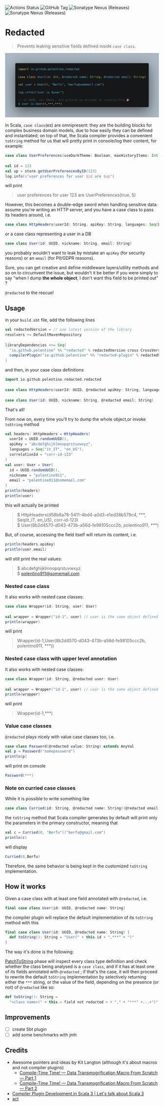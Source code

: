 ![Actions Status](https://github.com/polentino/redacted/workflows/Scala%20CI/badge.svg)
![GitHub Tag](https://img.shields.io/github/v/tag/polentino/redacted?sort=semver&label=Latest%20Tag&color=limegreen)
![Sonatype Nexus (Releases)](https://img.shields.io/nexus/r/io.github.polentino/redacted_3.1.3?server=https%3A%2F%2Fs01.oss.sonatype.org&label=Sonatype%20-%20redacted&color=blue)
![Sonatype Nexus (Releases)](https://img.shields.io/nexus/r/io.github.polentino/redacted-plugin_3.1.3?server=https%3A%2F%2Fs01.oss.sonatype.org&label=Sonatype%20-%20redacted%20plugin&color=blue)

# Redacted

> Prevents leaking sensitive fields defined inside `case class`.

![Simple example of @redacted usage](images/redacted-example.png "Sample usage")

In Scala, `case class`(es) are omnipresent: they are the building blocks for complex business domain models, due to how
easily they can be defined and instantiated; on top of that, the Scala compiler provides a convenient `toString` method
for us that will pretty print in console/log their content, for example:

```scala 3
case class UserPreferences(useDarkTheme: Boolean, maxHistoryItems: Int)

val id = 123
val up = store.getUserPreferencesByID(123)
log.info(s"user preferences for user $id are $up")
```

will print

> user preferences for user 123 are UserPreferences(true, 5)

However, this becomes a double-edge sword when handling sensitive data: assume you're writing an HTTP server, and you
have a case class to pass its headers around, i.e.

```scala 3
case class HttpHeaders(userId: String, apiKey: String, languages: Seq[Locale], correlationId: String)
```

or a case class representing a user in a DB

```scala 3
case class User(id: UUID, nickname: String, email: String)
```

you probably wouldn't want to leak by mistake an `apiKey` (for security reasons) or an `email` (for PII/GDPR reasons).

Sure, you can get creative and define middleware layers/utility methods and so on to circumvent the issue, but wouldn't
it be better if you were simply to say "when I dump **the whole object**, I don't want this field to be printed out" ?

`@redacted` to the rescue!

## Usage

in your `build.sbt` file, add the following lines

```scala 3
val redactedVersion = // use latest version of the library
resolvers += DefaultMavenRepository

libraryDependencies ++= Seq(
  "io.github.polentino" %% "redacted" % redactedVersion cross CrossVersion.full,
  compilerPlugin("io.github.polentino" %% "redacted-plugin" % redactedVersion cross CrossVersion.full)
)
```

and then, in your case class definitions

```scala 3
import io.github.polentino.redacted.redacted

case class HttpHeaders(userId: UUID, @redacted apiKey: String, languages: Seq[Locale], correlationId: String)

case class User(id: UUID, nickname: String, @redacted email: String)
```

That's all!

From now on, every time you'll try to dump the whole object,or invoke `toString` method

```scala 3
val headers: HttpHeaders = HttpHeaders(
  userId = UUID.randomUUID(),
  apiKey = "abcdefghijklmnopqrstuvwxyz",
  languages = Seq("it_IT", "en_US"),
  correlationId = "corr-id-123"
)
val user: User = User(
  id = UUID.randomUUID(),
  nickname = "polentino911",
  email = "polentino911@somemail.com"
)
println(headers)
println(user)
```

this will actually be printed
> $ HttpHeaders(d58b6a78-5411-4bd4-a0d3-e1ed38b579c4, ***, Seq(it_IT, en_US), corr-id-123)  
> $ User(8b2d4570-d043-473b-a56d-fe98105ccc2b, polentino911, ***)

But, of course, accessing the field itself will return its content, i.e.

```scala 3
println(headers.apiKey)
println(user.email)
```

will still print the real values:
> $ abcdefghijklmnopqrstuvwxyz   
> $ polentino911@somemail.com

### Nested case class

It also works with nested case classes:

```scala 3
case class Wrapper(id: String, user: User)

val wrapper = Wrapper("id-1", user) // user is the same object defined above
println(wrapper)
```

will print
> Wrapper(id-1,User(8b2d4570-d043-473b-a56d-fe98105ccc2b, polentino911, ***))

### Nested case class with upper level annotation

It also works with nested case classes:

```scala 3
case class Wrapper(id: String, @redacted user: User)

val wrapper = Wrapper("id-1", user) // user is the same object defined above
println(wrapper)
```

will print
> Wrapper(id-1,***)

### Value case classes

`@redacted` plays nicely with value case classes too, i.e.

```scala 3
case class Password(@redacted value: String) extends AnyVal
val p = Password("somepassword")
println(p)
```
will print on console

```scala 3
Password(***)
```

### Note on curried case classes

While it is possible to write something like

```scala 3
case class Curried(id: String, @redacted name: String)(@redacted email: String)
```

the `toString` method that Scala compiler generates by default will print only the parameters in the primary
constructor, meaning that

```scala 3
val c = Curried(0, "Berfu")("berfu@gmail.com")
println(c)
```

will display

```scala 3
Curried(0,Berfu)
```

Therefore, the same behavior is being kept in the customized `toString` implementation.

## How it works

Given a case class with at least one field annotated with `@redacted`, i.e.

```scala 3
final case class User(id: UUID, @redacted name: String)
```

the compiler plugin will replace the default implementation of its `toString` method with this

```scala 3
final case class User(id: UUID, @redacted name: String) {
  def toString(): String = "User(" + this.id + ",***" + ")"
}
```

The way it's done is the following:

[PatchToString](plugin/src/main/scala/io/github/polentino/redacted/phases/PatchToString.scala) phase will inspect every
class type definition and check whether the class being analysed is a `case class`, and if it has at least one of its
fields annotated with `@redacted` ; if that's the case, it will then proceed to rewrite the default `toString`
implementation by selectively returning either the `***` string, or the value of the field, depending on the presence
(or not) of `@redacted` like so:

```scala 3
def toString(): String =
  "<class name>(" + this.< field not redacted > + "," + "***" +...+")"
```

## Improvements

* [ ] create Sbt plugin
* [ ] add some benchmarks with jmh

## Credits

* Awesome pointers and ideas by Kit Langton (although it's about macros and not compiler plugins)
  * [Compile-Time Time! — Data Transmogrification Macro From Scratch — Part 1](https://www.youtube.com/watch?v=h9hCm7GRbfE)
  * [Compile-Time Time! — Data Transmogrification Macro From Scratch — Part 2](https://www.youtube.com/watch?v=w7pzqHXGnf8)
* [Compiler Plugin Development in Scala 3 | Let's talk about Scala 3](https://www.youtube.com/watch?v=oqYd_Lwj2p0)
* [act](https://github.com/nektos/act)

